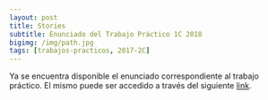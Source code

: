 ```yaml
---
layout: post
title: Stories
subtitle: Enunciado del Trabajo Práctico 1C 2018
bigimg: /img/path.jpg
tags: [trabajos-practicos, 2017-2C]
---
```


Ya se encuentra disponible el enunciado correspondiente al trabajo práctico. El mismo puede ser accedido a través del siguiente [link](https://github.com/taller-de-programacion-2/taller-de-programacion-2.github.io/tree/master/trabajo-practico/enunciados/2018/1/stories.md).
